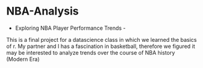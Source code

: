# NBA-Analysis
- Exploring NBA Player Performance Trends -

This is a final project for a datascience class in which we learned the basics of r. My partner and I has a fascination in basketball, therefore we figured it may be interested to analyze trends over the course of NBA history (Modern Era)
